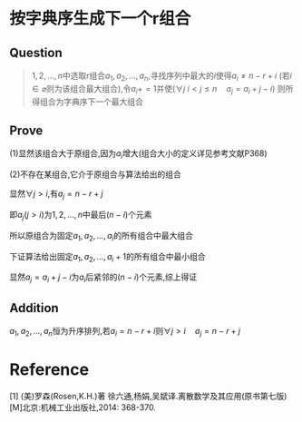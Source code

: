 # 按字典序生成下一个r组合  

## Question  

>${1,2,...,n}$中选取r组合${a_1,a_2,...,a_n}$,寻找序列中最大的$i$使得$a_i \neq n - r + i$
>(若$i \in \varnothing$则为该组合最大组合),令$a_i += 1$并使($\forall j \  i< j \leq n \quad a_j = a_i + j - i$)
>则所得组合为字典序下一个最大组合

## Prove  

(1)显然该组合大于原组合,因为$a_i$增大(组合大小的定义详见参考文献P368)  

(2)不存在某组合,它介于原组合与算法给出的组合  

显然$\forall j > i$,有$a_j = n - r + j$  

即$a_j(j>i)$为${1,2,...,n}$中最后$(n-i)$个元素  

所以原组合为固定$a_1,a_2,...,a_i$的所有组合中最大组合  

下证算法给出固定$a_1,a_2,...,a_i+1$的所有组合中最小组合  

显然$a_j = a_i + j - i$为$a_i$后紧邻的$(n-i)$个元素,综上得证  

## Addition  

$a_1,a_2,...,a_n$恒为升序排列,若$a_i = n - r + i$则$\forall j > i \quad a_j = n - r + j$  

# Reference  

[1] (美)罗森(Rosen,K.H.)著 徐六通,杨娟,吴斌译.离散数学及其应用(原书第七版)[M]北京:机械工业出版社,2014: 368-370.  
